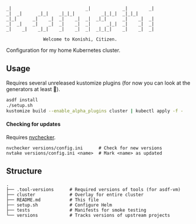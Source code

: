 ```
_|                            _|            _|        _|
_|  _|      _|_|    _|_|_|          _|_|_|  _|_|_|
_|_|      _|    _|  _|    _|  _|  _|_|      _|    _|  _|
_|  _|    _|    _|  _|    _|  _|      _|_|  _|    _|  _|
_|    _|    _|_|    _|    _|  _|  _|_|_|    _|    _|  _|

              Welcome to Konishi, Citizen.
```

Configuration for my home Kubernetes cluster.

## Usage

Requires several unreleased kustomize plugins (for now you can look at the
generators at least :eyes:).

```sh
asdf install
./setup.sh
kustomize build --enable_alpha_plugins cluster | kubectl apply -f -
```

#### Checking for updates

Requires [nvchecker](https://github.com/lilydjwg/nvchecker).

```
nvchecker versions/config.ini      # Check for new versions
nvtake versions/config.ini <name>  # Mark <name> as updated
```

## Structure

```
.
├── .tool-versions      # Required versions of tools (for asdf-vm)
├── cluster             # Overlay for entire cluster
├── README.md           # This file
├── setup.sh            # Configure Helm
├── tests               # Manifests for smoke testing
└── versions            # Tracks versions of upstream projects
```

